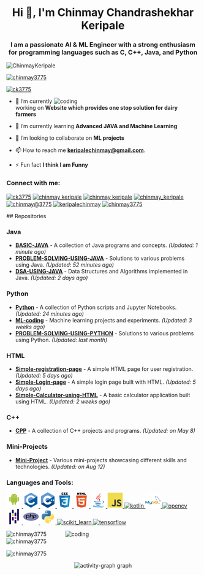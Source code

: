 <h1 align="center">Hi 👋, I'm Chinmay Chandrashekhar Keripale</h1>
<h3 align="center">I am a passionate AI & ML Engineer with a strong enthusiasm for programming languages such as C, C++, Java, and Python</h3>
<p align="left"> <img src="https://komarev.com/ghpvc/?username=Chinmay3775&label=Profile%20views&color=0e75b6&style=flat" alt="ChinmayKeripale" /> </p>

<p align="left"> <a href="https://github.com/ryo-ma/github-profile-trophy"><img src="https://github-profile-trophy.vercel.app/?username=chinmay3775" alt="chinmay3775" /></a> </p>

<p align="left"> <a href="https://twitter.com/ck3775" target="blank"><img src="https://img.shields.io/twitter/follow/ck3775?logo=twitter&style=for-the-badge" alt="ck3775" /></a> </p>
<img align= "right" alt="coding" width="380" src="https://cdn.dribbble.com/users/1292677/screenshots/6139167/avento.gif">

- 🔭 I’m currently working on **Website which provides one stop solution for dairy farmers**

- 🌱 I’m currently learning **Advanced JAVA and Machine Learning**

- 👯 I’m looking to collaborate on **ML projects**

- 📫 How to reach me **keripalechinmay@gmail.com**.

- ⚡ Fun fact **I think I am Funny**


<h3 align="left">Connect with me:</h3>
<p align="left">
<a href="https://twitter.com/ck3775" target="blank"><img align="center" src="https://raw.githubusercontent.com/rahuldkjain/github-profile-readme-generator/master/src/images/icons/Social/twitter.svg" alt="ck3775" height="30" width="40" /></a>
<a href="https://linkedin.com/in/chinmay keripale" target="blank"><img align="center" src="https://raw.githubusercontent.com/rahuldkjain/github-profile-readme-generator/master/src/images/icons/Social/linked-in-alt.svg" alt="chinmay keripale" height="30" width="40" /></a>
<a href="https://fb.com/chinmay keripale" target="blank"><img align="center" src="https://raw.githubusercontent.com/rahuldkjain/github-profile-readme-generator/master/src/images/icons/Social/facebook.svg" alt="chinmay keripale" height="30" width="40" /></a>
<a href="https://instagram.com/chinmay_keripale" target="blank"><img align="center" src="https://raw.githubusercontent.com/rahuldkjain/github-profile-readme-generator/master/src/images/icons/Social/instagram.svg" alt="chinmay_keripale" height="30" width="40" /></a>
<a href="https://www.codechef.com/users/chinmay@3775" target="blank"><img align="center" src="https://cdn.jsdelivr.net/npm/simple-icons@3.1.0/icons/codechef.svg" alt="chinmay@3775" height="30" width="40" /></a>
<a href="https://www.hackerrank.com/keripalechinmay" target="blank"><img align="center" src="https://raw.githubusercontent.com/rahuldkjain/github-profile-readme-generator/master/src/images/icons/Social/hackerrank.svg" alt="keripalechinmay" height="30" width="40" /></a>
<a href="https://www.leetcode.com/chinmay3775" target="blank"><img align="center" src="https://raw.githubusercontent.com/rahuldkjain/github-profile-readme-generator/master/src/images/icons/Social/leet-code.svg" alt="chinmay3775" height="30" width="40" /></a>
</p>
## Repositories

### Java
- **[BASIC-JAVA](https://github.com/Chinmay3775/JAVA)** - A collection of Java programs and concepts. *(Updated: 1 minute ago)*
- **[PROBLEM-SOLVING-USING-JAVA](https://github.com/Chinmay3775/PROBLEM-SOLVING-USING-JAVA)** - Solutions to various problems using Java. *(Updated: 52 minutes ago)*
- **[DSA-USING-JAVA](https://github.com/Chinmay3775/DSA-USING-JAVA)** - Data Structures and Algorithms implemented in Java. *(Updated: 2 days ago)*

### Python
- **[Python](https://github.com/Chinmay3775/Python)** - A collection of Python scripts and Jupyter Notebooks. *(Updated: 24 minutes ago)*
- **[ML-coding](https://github.com/Chinmay3775/ML-coding)** - Machine learning projects and experiments. *(Updated: 3 weeks ago)*
- **[PROBLEM-SOLVING-USING-PYTHON](https://github.com/Chinmay3775/PROBLEM-SOLVING-USING-PYTHON)** - Solutions to various problems using Python. *(Updated: last month)*

### HTML
- **[Simple-registration-page](https://github.com/Chinmay3775/Simple-registration-page)** - A simple HTML page for user registration. *(Updated: 5 days ago)*
- **[Simple-Login-page](https://github.com/Chinmay3775/Simple-Login-page)** - A simple login page built with HTML. *(Updated: 5 days ago)*
- **[Simple-Calculator-using-HTML](https://github.com/Chinmay3775/Simple-Calculator-using-HTML)** - A basic calculator application built using HTML. *(Updated: 2 weeks ago)*

### C++
- **[CPP](https://github.com/Chinmay3775/CPP)** - A collection of C++ projects and programs. *(Updated: on May 8)*

### Mini-Projects
- **[Mini-Project](https://github.com/Chinmay3775/Mini-Project)** - Various mini-projects showcasing different skills and technologies. *(Updated: on Aug 12)*


<h3 align="left">Languages and Tools:</h3>
<p align="left"> <a href="https://developer.android.com" target="_blank" rel="noreferrer"> <img src="https://raw.githubusercontent.com/devicons/devicon/master/icons/android/android-original-wordmark.svg" alt="android" width="40" height="40"/> </a> <a href="https://www.cprogramming.com/" target="_blank" rel="noreferrer"> <img src="https://raw.githubusercontent.com/devicons/devicon/master/icons/c/c-original.svg" alt="c" width="40" height="40"/> </a> <a href="https://www.w3schools.com/cpp/" target="_blank" rel="noreferrer"> <img src="https://raw.githubusercontent.com/devicons/devicon/master/icons/cplusplus/cplusplus-original.svg" alt="cplusplus" width="40" height="40"/> </a> <a href="https://www.w3schools.com/css/" target="_blank" rel="noreferrer"> <img src="https://raw.githubusercontent.com/devicons/devicon/master/icons/css3/css3-original-wordmark.svg" alt="css3" width="40" height="40"/> </a> <a href="https://www.w3.org/html/" target="_blank" rel="noreferrer"> <img src="https://raw.githubusercontent.com/devicons/devicon/master/icons/html5/html5-original-wordmark.svg" alt="html5" width="40" height="40"/> </a> <a href="https://www.java.com" target="_blank" rel="noreferrer"> <img src="https://raw.githubusercontent.com/devicons/devicon/master/icons/java/java-original.svg" alt="java" width="40" height="40"/> </a> <a href="https://developer.mozilla.org/en-US/docs/Web/JavaScript" target="_blank" rel="noreferrer"> <img src="https://raw.githubusercontent.com/devicons/devicon/master/icons/javascript/javascript-original.svg" alt="javascript" width="40" height="40"/> </a> <a href="https://kotlinlang.org" target="_blank" rel="noreferrer"> <img src="https://www.vectorlogo.zone/logos/kotlinlang/kotlinlang-icon.svg" alt="kotlin" width="40" height="40"/> </a> <a href="https://www.mysql.com/" target="_blank" rel="noreferrer"> <img src="https://raw.githubusercontent.com/devicons/devicon/master/icons/mysql/mysql-original-wordmark.svg" alt="mysql" width="40" height="40"/> </a> <a href="https://opencv.org/" target="_blank" rel="noreferrer"> <img src="https://www.vectorlogo.zone/logos/opencv/opencv-icon.svg" alt="opencv" width="40" height="40"/> </a> <a href="https://pandas.pydata.org/" target="_blank" rel="noreferrer"> <img src="https://raw.githubusercontent.com/devicons/devicon/2ae2a900d2f041da66e950e4d48052658d850630/icons/pandas/pandas-original.svg" alt="pandas" width="40" height="40"/> </a> <a href="https://www.php.net" target="_blank" rel="noreferrer"> <img src="https://raw.githubusercontent.com/devicons/devicon/master/icons/php/php-original.svg" alt="php" width="40" height="40"/> </a> <a href="https://www.python.org" target="_blank" rel="noreferrer"> <img src="https://raw.githubusercontent.com/devicons/devicon/master/icons/python/python-original.svg" alt="python" width="40" height="40"/> </a> <a href="https://scikit-learn.org/" target="_blank" rel="noreferrer"> <img src="https://upload.wikimedia.org/wikipedia/commons/0/05/Scikit_learn_logo_small.svg" alt="scikit_learn" width="40" height="40"/> </a> <a href="https://www.tensorflow.org" target="_blank" rel="noreferrer"> <img src="https://www.vectorlogo.zone/logos/tensorflow/tensorflow-icon.svg" alt="tensorflow" width="40" height="40"/> </a> </p>
 <img align= "right" alt="coding" width="350" src="https://media.giphy.com/media/K5kfQExKk731K/giphy.gif">


<p><img align="left" src="https://github-readme-stats.vercel.app/api/top-langs?username=chinmay3775&show_icons=true&locale=en&layout=compact" alt="chinmay3775" /></p>

<p>&nbsp;<img align="center" src="https://github-readme-stats.vercel.app/api?username=chinmay3775&show_icons=true&locale=en" alt="chinmay3775" /></p>

<p><img align="center" src="https://github-readme-streak-stats.herokuapp.com/?user=chinmay3775&" alt="chinmay3775" /></p>
<div align="center">
  <img src="https://github-readme-activity-graph.vercel.app/graph?username=Chinmay3775&radius=16&theme=react&area=true&order=5" height="300" alt="activity-graph graph"  />
</div>

